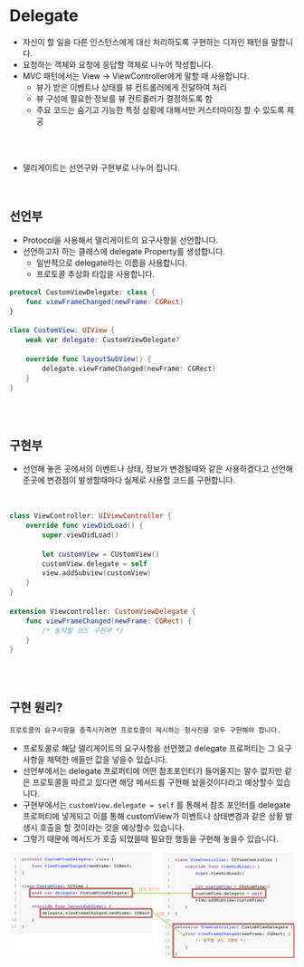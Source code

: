 # Delegate

- 자신이 할 일을 다른 인스턴스에게 대신 처리하도록 구현하는 디자인 패턴을 말합니다.
- 요청하는 객체와 요청에 응답할 객체로 나누어 작성합니다.
- MVC 패턴에서는 View -> ViewController에게 말할 때 사용합니다.
  - 뷰가 받은 이벤트나 상태를 뷰 컨트롤러에게 전달하여 처리
  - 뷰 구성에 필요한 정보를 뷰 컨트롤러가 결정하도록 함
  - 주요 코드는 숨기고 가능한 특정 상황에 대해서만 커스터마이징 할 수 있도록 제공

<br>

<br>

- 델리게이트는 선언구와 구현부로 나누어 집니다.

<br>

## 선언부

- Protocol을 사용해서 델리게이트의 요구사항을 선언합니다.
- 선언하고자 하는 클래스에 delegate Property를 생성합니다.
  - 일반적으로 delegate라는 이름을 사용합니다.
  - 프로토콜 추상화 타입을 사용합니다.

```swift
protocol CustomViewDelegate: class {
    func viewFrameChanged(newFrame: CGRect)
}

class CustomView: UIView {
    weak var delegate: CustomViewDelegate?
    
    override func layoutSubView() {
        delegate.viewFrameChanged(newFrame: CGRect)
    }
}
```

<br>

<br>

## 구현부

- 선언해 놓은 곳에서의 이벤트나 상태, 정보가 변경될때와 같은 사용하겠다고 선언해준곳에 변경점이 발생할때마다 실제로 사용할 코드를 구현합니다.

<br>

```swift
class ViewController: UIViewController {
    override func viewDidLoad() {
        super.viewDidLoad()
        
        let customView = CUstomView()
        customView.delegate = self
        view.addSubview(customView)
    }        
}

extension Viewcontroller: CustomViewDelegate {
    func viewFrameChanged(newFrame: CGRect) {
        /* 동작할 코드 구현부 */
    }
}
```

<br>

<br>

## 구현 원리?

`프로토콜의 요구사항을 충족시키려면 프로토콜이 제시하는 청사진을 모두 구현해야 합니다.`

- 프로토콜로 해당 델리게이트의 요구사항을 선언했고 delegate 프로퍼티는 그 요구사항을 채택한 애들만 값을 넣을수 있습니다.
- 선언부에서는 delegate 프로퍼티에 어떤 참조포인터가 들어올지는 알수 없지만 같은 프로토콜을 따르고 있다면 해당 메서드를 구현해 놨을것이다라고 예상할수 있습니다.
- 구현부에서는 `customView.delegate = self` 를 통해서 참조 포인터를 delegate 프로퍼티에 넣게되고 이를 통해 customView가 이벤트나 상태변경과 같은 상황 발생시 호출을 할 것이라는 것을 예상할수 있습니다.
- 그렇기 때문에 메서드가 호출 되었을때 필요한 행동을 구현해 놓을수 있습니다.

![delegate.png](./img/delegate.png)

